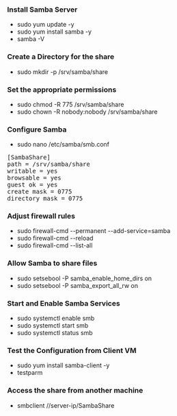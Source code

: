 ### Install Samba Server

- sudo yum update -y
- sudo yum install samba -y
- samba -V

### Create a Directory for the share

- sudo mkdir -p /srv/samba/share

### Set the appropriate permissions

- sudo chmod -R 775 /srv/samba/share
- sudo chown -R nobody:nobody /srv/samba/share

### Configure Samba

- sudo nano /etc/samba/smb.conf

<pre>
[SambaShare]
path = /srv/samba/share
writable = yes
browsable = yes
guest ok = yes
create mask = 0775
directory mask = 0775
</pre>

### Adjust firewall rules

- sudo firewall-cmd --permanent --add-service=samba
- sudo firewall-cmd --reload
- sudo firewall-cmd --list-all

### Allow Samba to share files

- sudo setsebool -P samba_enable_home_dirs on
- sudo setsebool -P samba_export_all_rw on

### Start and Enable Samba Services

- sudo systemctl enable smb
- sudo systemctl start smb
- sudo systemctl status smb

### Test the Configuration from Client VM

- sudo yum install samba-client -y
- testparm

### Access the share from another machine

- smbclient //server-ip/SambaShare
